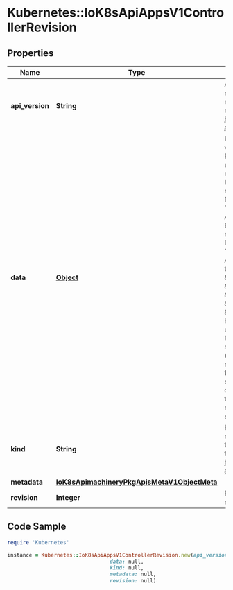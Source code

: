 # Kubernetes::IoK8sApiAppsV1ControllerRevision

## Properties

Name | Type | Description | Notes
------------ | ------------- | ------------- | -------------
**api_version** | **String** | APIVersion defines the versioned schema of this representation of an object. Servers should convert recognized schemas to the latest internal value, and may reject unrecognized values. More info: https://git.k8s.io/community/contributors/devel/sig-architecture/api-conventions.md#resources | [optional] 
**data** | [**Object**](.md) | RawExtension is used to hold extensions in external versions.  To use this, make a field which has RawExtension as its type in your external, versioned struct, and Object in your internal struct. You also need to register your various plugin types.  // Internal package: type MyAPIObject struct {  runtime.TypeMeta &#x60;json:\&quot;,inline\&quot;&#x60;  MyPlugin runtime.Object &#x60;json:\&quot;myPlugin\&quot;&#x60; } type PluginA struct {  AOption string &#x60;json:\&quot;aOption\&quot;&#x60; }  // External package: type MyAPIObject struct {  runtime.TypeMeta &#x60;json:\&quot;,inline\&quot;&#x60;  MyPlugin runtime.RawExtension &#x60;json:\&quot;myPlugin\&quot;&#x60; } type PluginA struct {  AOption string &#x60;json:\&quot;aOption\&quot;&#x60; }  // On the wire, the JSON will look something like this: {  \&quot;kind\&quot;:\&quot;MyAPIObject\&quot;,  \&quot;apiVersion\&quot;:\&quot;v1\&quot;,  \&quot;myPlugin\&quot;: {   \&quot;kind\&quot;:\&quot;PluginA\&quot;,   \&quot;aOption\&quot;:\&quot;foo\&quot;,  }, }  So what happens? Decode first uses json or yaml to unmarshal the serialized data into your external MyAPIObject. That causes the raw JSON to be stored, but not unpacked. The next step is to copy (using pkg/conversion) into the internal struct. The runtime package&#39;s DefaultScheme has conversion functions installed which will unpack the JSON stored in RawExtension, turning it into the correct object type, and storing it in the Object. (TODO: In the case where the object is of an unknown type, a runtime.Unknown object will be created and stored.) | [optional] 
**kind** | **String** | Kind is a string value representing the REST resource this object represents. Servers may infer this from the endpoint the client submits requests to. Cannot be updated. In CamelCase. More info: https://git.k8s.io/community/contributors/devel/sig-architecture/api-conventions.md#types-kinds | [optional] 
**metadata** | [**IoK8sApimachineryPkgApisMetaV1ObjectMeta**](IoK8sApimachineryPkgApisMetaV1ObjectMeta.md) |  | [optional] 
**revision** | **Integer** | Revision indicates the revision of the state represented by Data. | 

## Code Sample

```ruby
require 'Kubernetes'

instance = Kubernetes::IoK8sApiAppsV1ControllerRevision.new(api_version: null,
                                 data: null,
                                 kind: null,
                                 metadata: null,
                                 revision: null)
```


